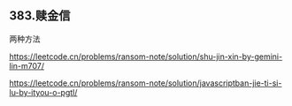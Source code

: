 

## 383.赎金信

两种方法

https://leetcode.cn/problems/ransom-note/solution/shu-jin-xin-by-gemini-lin-m707/

https://leetcode.cn/problems/ransom-note/solution/javascriptban-jie-ti-si-lu-by-ityou-o-pgtl/